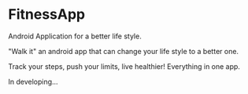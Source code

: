 # FitnessApp
Android Application for a better life style.

"Walk it" an android app that can change your life style to a better one.

Track your steps, push your limits, live healthier! Everything in one app.

In developing... 

